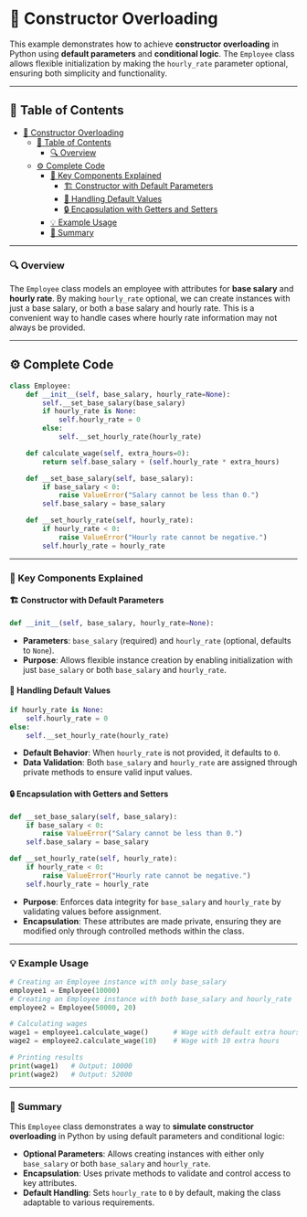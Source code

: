 # 👔 Constructor Overloading

This example demonstrates how to achieve **constructor overloading** in Python using **default parameters** and **conditional logic**. The `Employee` class allows flexible initialization by making the `hourly_rate` parameter optional, ensuring both simplicity and functionality.

---

## 📑 Table of Contents

- [👔 Constructor Overloading](#-constructor-overloading)
  - [📑 Table of Contents](#-table-of-contents)
    - [🔍 Overview](#-overview)
  - [⚙️ Complete Code](#️-complete-code)
    - [📝 Key Components Explained](#-key-components-explained)
      - [🏗️ Constructor with Default Parameters](#️-constructor-with-default-parameters)
      - [🔧 Handling Default Values](#-handling-default-values)
      - [🔒 Encapsulation with Getters and Setters](#-encapsulation-with-getters-and-setters)
    - [💡 Example Usage](#-example-usage)
    - [📜 Summary](#-summary)

---

### 🔍 Overview

The `Employee` class models an employee with attributes for **base salary** and **hourly rate**. By making `hourly_rate` optional, we can create instances with just a base salary, or both a base salary and hourly rate. This is a convenient way to handle cases where hourly rate information may not always be provided.

---

## ⚙️ Complete Code

```python
class Employee:
    def __init__(self, base_salary, hourly_rate=None):
        self.__set_base_salary(base_salary)
        if hourly_rate is None:
            self.hourly_rate = 0
        else:
            self.__set_hourly_rate(hourly_rate)

    def calculate_wage(self, extra_hours=0):
        return self.base_salary + (self.hourly_rate * extra_hours)

    def __set_base_salary(self, base_salary):
        if base_salary < 0:
            raise ValueError("Salary cannot be less than 0.")
        self.base_salary = base_salary

    def __set_hourly_rate(self, hourly_rate):
        if hourly_rate < 0:
            raise ValueError("Hourly rate cannot be negative.")
        self.hourly_rate = hourly_rate
```

---

### 📝 Key Components Explained

#### 🏗️ Constructor with Default Parameters

```python
def __init__(self, base_salary, hourly_rate=None):
```

- **Parameters**: `base_salary` (required) and `hourly_rate` (optional, defaults to `None`).
- **Purpose**: Allows flexible instance creation by enabling initialization with just `base_salary` or both `base_salary` and `hourly_rate`.

#### 🔧 Handling Default Values

```python
if hourly_rate is None:
    self.hourly_rate = 0
else:
    self.__set_hourly_rate(hourly_rate)
```

- **Default Behavior**: When `hourly_rate` is not provided, it defaults to `0`.
- **Data Validation**: Both `base_salary` and `hourly_rate` are assigned through private methods to ensure valid input values.

#### 🔒 Encapsulation with Getters and Setters

```python
def __set_base_salary(self, base_salary):
    if base_salary < 0:
        raise ValueError("Salary cannot be less than 0.")
    self.base_salary = base_salary

def __set_hourly_rate(self, hourly_rate):
    if hourly_rate < 0:
        raise ValueError("Hourly rate cannot be negative.")
    self.hourly_rate = hourly_rate
```

- **Purpose**: Enforces data integrity for `base_salary` and `hourly_rate` by validating values before assignment.
- **Encapsulation**: These attributes are made private, ensuring they are modified only through controlled methods within the class.

---

### 💡 Example Usage

```python
# Creating an Employee instance with only base_salary
employee1 = Employee(10000)
# Creating an Employee instance with both base_salary and hourly_rate
employee2 = Employee(50000, 20)

# Calculating wages
wage1 = employee1.calculate_wage()      # Wage with default extra hours (0)
wage2 = employee2.calculate_wage(10)    # Wage with 10 extra hours

# Printing results
print(wage1)   # Output: 10000
print(wage2)   # Output: 52000
```

---

### 📜 Summary

This `Employee` class demonstrates a way to **simulate constructor overloading** in Python by using default parameters and conditional logic:

- **Optional Parameters**: Allows creating instances with either only `base_salary` or both `base_salary` and `hourly_rate`.
- **Encapsulation**: Uses private methods to validate and control access to key attributes.
- **Default Handling**: Sets `hourly_rate` to `0` by default, making the class adaptable to various requirements.


